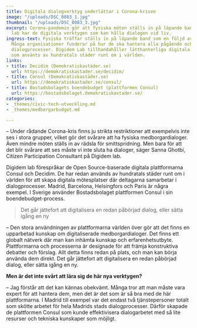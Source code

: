 ```yaml
---
title: Digitala dialogverktyg underlättar i Corona-krisen
image: "/uploads/DSC_0083_1.jpg"
thumbnail: "/uploads/DSC_0083_3.jpg"
excerpt: Corona-pandemin gör att fysiska möten ställs in på löpande band. Digidem
  lab har de digitala verktygen som kan hålla dialogen vid liv.
ingress-text: Fysiska träffar ställs in på löpande band som en följd av Corona-pandemin.
  Många organisationer funderar på hur de ska hantera alla pågående och inplanerade
  dialogprocesser. Digidem Lab tillhandahåller lätthanterliga digitala plattformar
  som använts av hundratals städer runt om i världen.
links:
- title: Decidim (Demokratiskastäder.se)
  url: https://demokratiskastader.se/decidim/
- title: Consul (Demokratiskastäder.se)
  url: https://demokratiskastader.se/consul/
- title: Bostadsbolagets boendebudget (plattformen Consul)
  url: https://bostadsbolaget.demokratiskastader.se/
categories:
- _themes/civic-tech-utveckling.md
- _themes/medborgarbudget.md

---
```

– Under rådande Corona-kris finns ju strikta restriktioner att exempelvis inte ses i stora grupper, vilket gör det svårare att ha fysiska medborgardialoger. Även mindre möten ställs in av rädsla för smittspridning. Men bara för att det blir svårare att ses måste vi inte sluta ha dialoger, säger Sanna Ghotbi, Citizen Participation Consultant på Digidem lab.

Digidem lab förespråkar de Open Source-baserade digitala plattformarna Consul och Decidim. De har redan används av hundratals städer runt om i världen för att skapa digitala mötesplatser där deltagarna samarbetar i dialogprocesser. Madrid, Barcelona, Helsingfors och Paris är några exempel. I Sverige använder Bostadsbolaget plattformen Consul i sin boendebudget-process.

> Det går jättefort att digitalisera en redan påbörjad dialog, eller sätta igång en ny

– Den stora användningen av plattformarna världen över gör att det finns en upparbetad kunskap om digitaliserade medborgardialoger. Det finns ett globalt nätverk där man kan inhämta kunskap och erfarenhetsutbyte. Plattformarna och processerna är designade för att främja konstruktiva debatter och förslag. Allt detta finns redan på plats, och man kan börja använda dem direkt. Det går jättefort att digitalisera en redan påbörjad dialog, eller sätta igång en ny.

**Men är det inte svårt att lära sig de här nya verktygen?**

– Jag förstår att det kan kännas obekvämt. Många tror att man måste vara expert för att hantera dem, men det är det som är så bra med de här plattformarna. I Madrid till exempel var det endast två tjänstepersoner totalt som skötte arbetet för hela Madrids stads dialogprocesser. Därför skapade de plattformen Consul som kunde effektivisera dialogarbetet med så lite resurser och tekniska kunskaper som möjligt.

